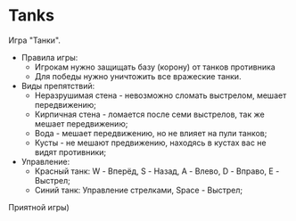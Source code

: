 # Tanks
Игра "Танки".
- Правила игры:
  - Игрокам нужно защищать базу (корону) от танков противника
  - Для победы нужно уничтожить все вражеские танки.
- Виды препятствий:
  - Неразрушимая стена - невозможно сломать выстрелом, мешает передвижению;
  - Кирпичная стена - ломается после семи выстрелов, так же мешает передвижению;
  - Вода - мешает передвижению, но не влияет на пули танков;
  - Кусты - не мешают предвижению, находясь в кустах вас не видят противники;
- Управление:
  - Красный танк: W - Вперёд, S - Назад, A - Влево, D - Вправо, E - Выстрел;
  - Синий танк: Управление стрелками, Space - Выстрел;
 
Приятной игры)
